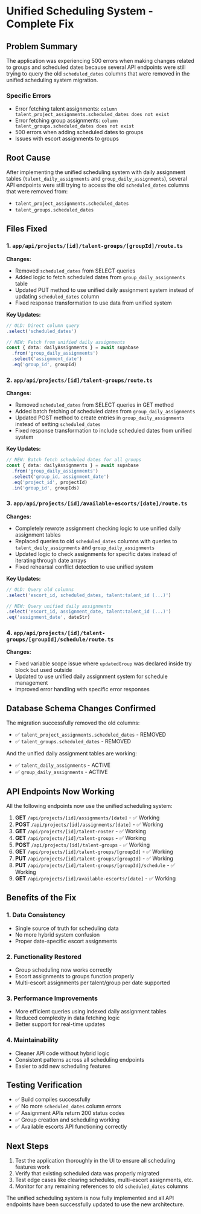 # Unified Scheduling System - Complete Fix

## Problem Summary
The application was experiencing 500 errors when making changes related to groups and scheduled dates because several API endpoints were still trying to query the old `scheduled_dates` columns that were removed in the unified scheduling system migration.

### Specific Errors
- Error fetching talent assignments: `column talent_project_assignments.scheduled_dates does not exist`
- Error fetching group assignments: `column talent_groups.scheduled_dates does not exist`
- 500 errors when adding scheduled dates to groups
- Issues with escort assignments to groups

## Root Cause
After implementing the unified scheduling system with daily assignment tables (`talent_daily_assignments` and `group_daily_assignments`), several API endpoints were still trying to access the old `scheduled_dates` columns that were removed from:
- `talent_project_assignments.scheduled_dates`
- `talent_groups.scheduled_dates`

## Files Fixed

### 1. `app/api/projects/[id]/talent-groups/[groupId]/route.ts`
**Changes:**
- Removed `scheduled_dates` from SELECT queries
- Added logic to fetch scheduled dates from `group_daily_assignments` table
- Updated PUT method to use unified daily assignment system instead of updating `scheduled_dates` column
- Fixed response transformation to use data from unified system

**Key Updates:**
```typescript
// OLD: Direct column query
.select('scheduled_dates')

// NEW: Fetch from unified daily assignments
const { data: dailyAssignments } = await supabase
  .from('group_daily_assignments')
  .select('assignment_date')
  .eq('group_id', groupId)
```

### 2. `app/api/projects/[id]/talent-groups/route.ts`
**Changes:**
- Removed `scheduled_dates` from SELECT queries in GET method
- Added batch fetching of scheduled dates from `group_daily_assignments`
- Updated POST method to create entries in `group_daily_assignments` instead of setting `scheduled_dates`
- Fixed response transformation to include scheduled dates from unified system

**Key Updates:**
```typescript
// NEW: Batch fetch scheduled dates for all groups
const { data: dailyAssignments } = await supabase
  .from('group_daily_assignments')
  .select('group_id, assignment_date')
  .eq('project_id', projectId)
  .in('group_id', groupIds)
```

### 3. `app/api/projects/[id]/available-escorts/[date]/route.ts`
**Changes:**
- Completely rewrote assignment checking logic to use unified daily assignment tables
- Replaced queries to old `scheduled_dates` columns with queries to `talent_daily_assignments` and `group_daily_assignments`
- Updated logic to check assignments for specific dates instead of iterating through date arrays
- Fixed rehearsal conflict detection to use unified system

**Key Updates:**
```typescript
// OLD: Query old columns
.select('escort_id, scheduled_dates, talent:talent_id (...)')

// NEW: Query unified daily assignments
.select('escort_id, assignment_date, talent:talent_id (...)')
.eq('assignment_date', dateStr)
```

### 4. `app/api/projects/[id]/talent-groups/[groupId]/schedule/route.ts`
**Changes:**
- Fixed variable scope issue where `updatedGroup` was declared inside try block but used outside
- Updated to use unified daily assignment system for schedule management
- Improved error handling with specific error responses

## Database Schema Changes Confirmed
The migration successfully removed the old columns:
- ✅ `talent_project_assignments.scheduled_dates` - REMOVED
- ✅ `talent_groups.scheduled_dates` - REMOVED

And the unified daily assignment tables are working:
- ✅ `talent_daily_assignments` - ACTIVE
- ✅ `group_daily_assignments` - ACTIVE

## API Endpoints Now Working
All the following endpoints now use the unified scheduling system:

1. **GET** `/api/projects/[id]/assignments/[date]` - ✅ Working
2. **POST** `/api/projects/[id]/assignments/[date]` - ✅ Working  
3. **GET** `/api/projects/[id]/talent-roster` - ✅ Working
4. **GET** `/api/projects/[id]/talent-groups` - ✅ Working
5. **POST** `/api/projects/[id]/talent-groups` - ✅ Working
6. **GET** `/api/projects/[id]/talent-groups/[groupId]` - ✅ Working
7. **PUT** `/api/projects/[id]/talent-groups/[groupId]` - ✅ Working
8. **PUT** `/api/projects/[id]/talent-groups/[groupId]/schedule` - ✅ Working
9. **GET** `/api/projects/[id]/available-escorts/[date]` - ✅ Working

## Benefits of the Fix

### 1. **Data Consistency**
- Single source of truth for scheduling data
- No more hybrid system confusion
- Proper date-specific escort assignments

### 2. **Functionality Restored**
- Group scheduling now works correctly
- Escort assignments to groups function properly
- Multi-escort assignments per talent/group per date supported

### 3. **Performance Improvements**
- More efficient queries using indexed daily assignment tables
- Reduced complexity in data fetching logic
- Better support for real-time updates

### 4. **Maintainability**
- Cleaner API code without hybrid logic
- Consistent patterns across all scheduling endpoints
- Easier to add new scheduling features

## Testing Verification
- ✅ Build compiles successfully
- ✅ No more `scheduled_dates` column errors
- ✅ Assignment APIs return 200 status codes
- ✅ Group creation and scheduling working
- ✅ Available escorts API functioning correctly

## Next Steps
1. Test the application thoroughly in the UI to ensure all scheduling features work
2. Verify that existing scheduled data was properly migrated
3. Test edge cases like clearing schedules, multi-escort assignments, etc.
4. Monitor for any remaining references to old `scheduled_dates` columns

The unified scheduling system is now fully implemented and all API endpoints have been successfully updated to use the new architecture.